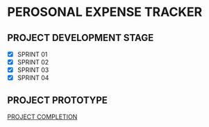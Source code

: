 # PEROSONAL EXPENSE TRACKER
## PROJECT DEVELOPMENT STAGE
- [x] SPRINT 01
- [x] SPRINT 02
- [x] SPRINT 03
- [x] SPRINT 04

## PROJECT PROTOTYPE
[PROJECT COMPLETION]()

